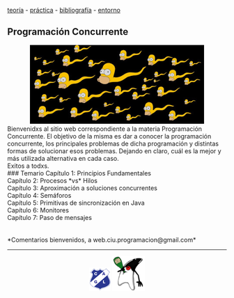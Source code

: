 [teoría](teoria.md)&nbsp;-&nbsp;[práctica](practica.md)&nbsp;-&nbsp;[bibliografía](bibliografia.md)&nbsp;-&nbsp;[entorno](entorno.md)

## Programación Concurrente
<center><img src="imagenes/pre-homeros-chica.jpg" /></center>
Bienvenidxs al sitio web correspondiente a la materia Programación Concurrente. El objetivo de la misma es dar a conocer la programación concurrente, los principales problemas de dicha programación y distintas formas de solucionar esos problemas. Dejando en claro, cuál es la mejor y más utilizada alternativa en cada caso.<br/>Exitos a todxs.
<br/>
### Temario
Capítulo 1: Principios Fundamentales<br/>
Capítulo 2: Procesos *vs* Hilos<br/>
Capítulo 3: Aproximación a soluciones concurrentes<br/>
Capítulo 4: Semáforos<br/>
Capítulo 5: Primitivas de sincronización en Java<br/>
Capítulo 6: Monitores<br/>
Capítulo 7: Paso de mensajes<br/>
<br/>
<br/>
*Comentarios bienvenidos, a web.ciu.programacion@gmail.com*
<br/>
<hr/>
<center><img src="imagenes/logo-lamadrid-1.png" />&nbsp;<img src="imagenes/logo-java-duke-chico.png" /></center>
